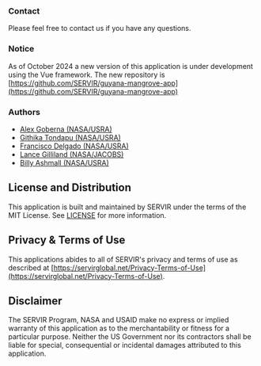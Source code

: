 ### Contact

Please feel free to contact us if you have any questions.

### Notice

As of October 2024 a new version of this application is under development using the Vue framework. The new repository is [https://github.com/SERVIR/guyana-mangrove-app](https://github.com/SERVIR/guyana-mangrove-app)

### Authors

- [Alex Goberna (NASA/USRA)](https://github.com/agoberna)
- [Githika Tondapu (NASA/USRA)](https://github.com/gtondapu)
- [Francisco Delgado (NASA/USRA)](https://github.com/fdelgadosv)
- [Lance Gilliland (NASA/JACOBS)](https://github.com/lgilliland)
- [Billy Ashmall (NASA/USRA)](https://github.com/billyz313)

## License and Distribution

This application is built and maintained by SERVIR under the terms of the MIT License. See
[LICENSE](https://github.com/SERVIR/AppTemplate2022/blob/master/license) for more information.

## Privacy & Terms of Use

This applications abides to all of SERVIR's privacy and terms of use as described
at [https://servirglobal.net/Privacy-Terms-of-Use](https://servirglobal.net/Privacy-Terms-of-Use).

## Disclaimer

The SERVIR Program, NASA and USAID make no express or implied warranty of this application as to the merchantability or
fitness for a particular purpose. Neither the US Government nor its contractors shall be liable for special,
consequential or incidental damages attributed to this application.
